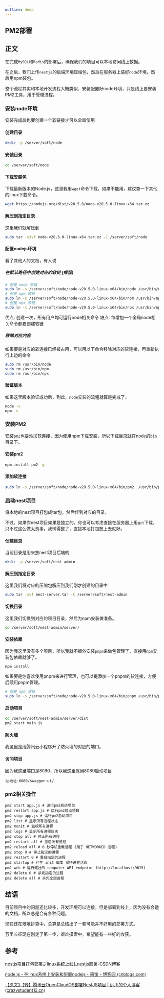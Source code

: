 ```yaml
---
outline: deep
---
```




## PM2部署

## 正文

在完成`MySQL`和`Redis`的部署后，确保我们的项目可以本地访问线上数据。

在之后，我们上传`nestjs`的后端环境压缩包，然后在服务器上装好`node`环境，然后用npm装包。

整个流程其实和本地开发流程大概类似，安装配置好node环境，只是线上要安装PM2工具，用于管理进程。



### 安装node环境

安装完成后也要创建一个软链接才可以全局使用

#### 创建目录

```bash
mkdir -p /server/soft/node
```

#### 安装目录

```bash
cd /server/soft/node
```

#### 下载安装包

下载最新版本的Node.js，这里我用`wget`命令下载，如果不能用，建议查一下其他的linux下载命令。

```bash
wget https://nodejs.org/dist/v20.5.0/node-v20.5.0-linux-x64.tar.xz
```

#### 解压到指定目录

这里我们就解压到

```bash
sudo tar -xJvf node-v20.5.0-linux-x64.tar.xz -C /server/soft/node
```

#### 配置nodejs环境

看了其他人的文档，有人说

##### 在默认路径中创建对应的软链 (推荐)

```bash
# 创建 node 软链
sudo ln -s /server/soft/node/node-v20.5.0-linux-x64/bin/node /usr/bin/node
# 创建 npm 软链
sudo ln -s /server/soft/node/node-v20.5.0-linux-x64/bin/npm /usr/bin/npm
# 创建 npx 软链
sudo ln -s /server/soft/node/node-v20.5.0-linux-x64/bin/npx /usr/bin/npx
```

优点: 创建一次，所有用户均可运行node相关命令
缺点: 每增加一个全局node相关命令都要创建软链

##### 移除对应内容

如果要是对应的软连接已经被占用，可以用以下命令移除对应的软连接，再重新执行上边的命令

```bash
sudo rm /usr/bin/node
sudo rm /usr/bin/npm
sudo rm /usr/bin/npx
```

#### 验证版本

如果这里版本验证成功后，到此，`node`安装的流程就算是完成了。

```bash
node -v
npm -v
```



### 安装PM2

安装`pm2`也要添加软连接，因为使用npm下载安装，所以下载目录就在node的`bin`目录下。

#### 安装pm2

```bash
npm install pm2 -g
```

#### 添加软连接

```bash
sudo ln -s /server/soft/node/node-v20.5.0-linux-x64/bin/pm2  /usr/bin/pm2
```



### 启动nest项目

将本地的nest项目打包成tar包，然后传到对应的目录。

不过，如果你nest项目如果是独立的，你也可以考虑直接在服务器上用`git`下载，只不过这么做太费事，我懒得整了，直接本地打包放上去就好。

#### 创建目录

当前目录是用来放nest项目后端的

```bash
mkdir -p /server/soft/nest-admin
```

#### 解压到指定目录

这里我们将对应的压缩包解压到我们刚才创建的目录中

```bash
sudo tar -xvf nest-server.tar -C /server/soft/nest-admin
```

#### 切换目录

这里我们切换到对应的项目目录，然后为npm安装做准备。

```bash
cd /server/soft/nest-admin/server/
```

#### 安装依赖

因为我这里没有多个项目，所以我就不额外安装`pnpm`来做包管理了，直接用`npm`安装包依赖就够了。

```bash
npm install
```

如果要是你喜欢使用pnpm来进行管理，也可以提添加一个pnpm的软连接，方便后续用pnpm管理。

```bash
# 创建 npm 软链
sudo ln -s /server/soft/node/node-v20.5.0-linux-x64/bin/pnpm /usr/bin/pnpm
```



#### 启动项目

```bash
cd /server/soft/nest-admin/server/dist
pm2 start main.js
```

#### 防火墙

我这里是用腾讯云小程序开了防火墙的对应的端口。

#### 访问项目

因为我这里端口是8080，所以我这里就用8080启动项目

```
ip地址:8080/swagger-ui/
```



### pm2相关操作

```
pm2 start app.js # 运行pm2启动项目
pm2 restart app.js # 运行pm2启动项目
pm2 stop app.js # 运行pm2启动项目
pm2 list # 显示所有进程状态
pm2 monit # 监视所有进程
pm2 logs # 显示所有进程日志
pm2 stop all # 停止所有进程
pm2 restart all # 重启所有进程
pm2 reload all # 0 秒停机重载进程 (用于 NETWORKED 进程)
pm2 stop 0 # 停止指定的进程
pm2 restart 0 # 重启指定的进程
pm2 startup # 产生 init 脚本 保持进程活着
pm2 web # 运行健壮的 computer API endpoint (http://localhost:9615)
pm2 delete 0 # 杀死指定的进程
pm2 delete all # 杀死全部进程
```



## 结语

目前项目中的问题还比较多，开发环境可以连接，但是部署到线上，因为没有合适的文档，所以总是会有各种问题。

现在还在艰难排查中，总算是总结出了一套可能并不好用的部署方式。

万里长征现在刚走了第一步，艰难摸索中，希望能有一些好的收获。



## 参考

[nestjs项目打包部署之linux系统上线\]_nestjs部署-CSDN博客](https://blog.csdn.net/lxy869718069/article/details/110185280)

[node.js - 在linux系统上安装和配置nodejs - 箫笛 - 博客园 (cnblogs.com)](https://www.cnblogs.com/xiaodi-js/p/17883906.html)

[【原文】【转】腾讯云OpenCloudOS部署NestJS项目 | 远川的个人博客 (crazystudent13.cn)](https://crazystudent13.cn/2024/09/23/【转】腾讯云OpenCloudOS部署NestJS项目/)
